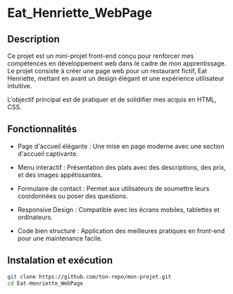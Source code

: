 # Eat_Henriette_WebPage
## Description

Ce projet est un mini-projet front-end conçu pour renforcer mes compétences en développement web dans le cadre de mon apprentissage. 
Le projet consiste à créer une page web pour un restaurant fictif, Eat Henriette, mettant en avant un design élégant et une expérience utilisateur intuitive.

L'objectif principal est de pratiquer et de solidifier mes acquis en HTML, CSS.

## Fonctionnalités
- Page d'accueil élégante : Une mise en page moderne avec une section d'accueil captivante.

- Menu interactif : Présentation des plats avec des descriptions, des prix, et des images appétissantes.

- Formulaire de contact : Permet aux utilisateurs de soumettre leurs coordonnées ou poser des questions.

- Responsive Design : Compatible avec les écrans mobiles, tablettes et ordinateurs.

- Code bien structuré : Application des meilleures pratiques en front-end pour une maintenance facile.

## Instalation et exécution
   
```bash
git clone https://github.com/ton-repo/mon-projet.git
cd Eat-Henriette_WebPage



